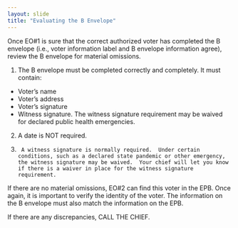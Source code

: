 ```yaml
---
layout: slide
title: "Evaluating the B Envelope"
---
```


Once EO#1 is sure that the correct authorized voter has completed the B envelope (i.e., voter information label and B envelope information agree), review the B envelope for material omissions.

1.  The B envelope must be completed correctly and completely.  It must contain:

*  Voter’s name
*  Voter’s address 
*  Voter’s signature
*  Witness signature.  The witness signature requirement may be waived for declared public health emergencies.

2.  A date is NOT required.

3.      A witness signature is normally required.  Under certain conditions, such as a declared state pandemic or other emergency, the witness signature may be waived.  Your chief will let you know if there is a waiver in place for the witness signature requirement.

If there are no material omissions, EO#2 can find this voter in the EPB.  Once again, it is important to verify the identity of the voter.  The information on the B envelope must also match the information on the EPB.

If there are any discrepancies, CALL THE CHIEF.
